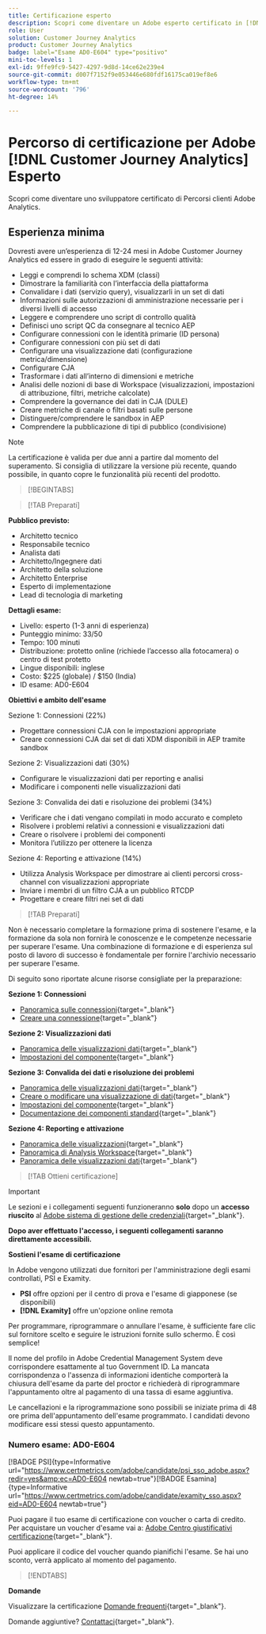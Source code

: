 ```yaml
---
title: Certificazione esperto
description: Scopri come diventare un Adobe esperto certificato in [!DNL Customer Journey Analytics]
role: User
solution: Customer Journey Analytics
product: Customer Journey Analytics
badge: label="Esame AD0-E604" type="positivo"
mini-toc-levels: 1
exl-id: 9ffe9fc9-5427-4297-9d8d-14ce62e239e4
source-git-commit: d007f7152f9e053446e680fdf16175ca019ef8e6
workflow-type: tm+mt
source-wordcount: '796'
ht-degree: 14%

---
```


# Percorso di certificazione per Adobe [!DNL Customer Journey Analytics] Esperto

Scopri come diventare uno sviluppatore certificato di Percorsi clienti Adobe Analytics.

## Esperienza minima

Dovresti avere un’esperienza di 12-24 mesi in Adobe Customer Journey Analytics ed essere in grado di eseguire le seguenti attività:

* Leggi e comprendi lo schema XDM (classi)
* Dimostrare la familiarità con l’interfaccia della piattaforma
* Convalidare i dati (servizio query), visualizzarli in un set di dati
* Informazioni sulle autorizzazioni di amministrazione necessarie per i diversi livelli di accesso
* Leggere e comprendere uno script di controllo qualità
* Definisci uno script QC da consegnare al tecnico AEP
* Configurare connessioni con le identità primarie (ID persona)
* Configurare connessioni con più set di dati
* Configurare una visualizzazione dati (configurazione metrica/dimensione)
* Configurare CJA
* Trasformare i dati all’interno di dimensioni e metriche
* Analisi delle nozioni di base di Workspace (visualizzazioni, impostazioni di attribuzione, filtri, metriche calcolate)
* Comprendere la governance dei dati in CJA (DULE)
* Creare metriche di canale o filtri basati sulle persone
* Distinguere/comprendere le sandbox in AEP
* Comprendere la pubblicazione di tipi di pubblico (condivisione)

>[!NOTE]
>
>La certificazione è valida per due anni a partire dal momento del superamento. Si consiglia di utilizzare la versione più recente, quando possibile, in quanto copre le funzionalità più recenti del prodotto.

>[!BEGINTABS]

>[!TAB Preparati]

**Pubblico previsto:**

* Architetto tecnico
* Responsabile tecnico
* Analista dati
* Architetto/Ingegnere dati
* Architetto della soluzione
* Architetto Enterprise
* Esperto di implementazione
* Lead di tecnologia di marketing

**Dettagli esame:**

* Livello: esperto (1-3 anni di esperienza)
* Punteggio minimo: 33/50
* Tempo: 100 minuti
* Distribuzione: protetto online (richiede l’accesso alla fotocamera) o centro di test protetto
* Lingue disponibili: inglese
* Costo: $225 (globale) / $150 (India)
* ID esame: AD0-E604

**Obiettivi e ambito dell&#39;esame**

Sezione 1: Connessioni (22%)

* Progettare connessioni CJA con le impostazioni appropriate
* Creare connessioni CJA dai set di dati XDM disponibili in AEP tramite sandbox

Sezione 2: Visualizzazioni dati (30%)

* Configurare le visualizzazioni dati per reporting e analisi
* Modificare i componenti nelle visualizzazioni dati

Sezione 3: Convalida dei dati e risoluzione dei problemi (34%)

* Verificare che i dati vengano compilati in modo accurato e completo
* Risolvere i problemi relativi a connessioni e visualizzazioni dati
* Creare o risolvere i problemi dei componenti
* Monitora l’utilizzo per ottenere la licenza

Sezione 4: Reporting e attivazione (14%)

* Utilizza Analysis Workspace per dimostrare ai clienti percorsi cross-channel con visualizzazioni appropriate
* Inviare i membri di un filtro CJA a un pubblico RTCDP
* Progettare e creare filtri nei set di dati

>[!TAB Preparati]

Non è necessario completare la formazione prima di sostenere l&#39;esame, e la formazione da sola non fornirà le conoscenze e le competenze necessarie per superare l&#39;esame. Una combinazione di formazione e di esperienza sul posto di lavoro di successo è fondamentale per fornire l&#39;archivio necessario per superare l&#39;esame.

Di seguito sono riportate alcune risorse consigliate per la preparazione:

**Sezione 1: Connessioni**

* [Panoramica sulle connessioni](https://experienceleague.adobe.com/docs/analytics-platform/using/cja-connections/overview.html?lang=it){target="_blank"}
* [Creare una connessione](https://experienceleague.adobe.com/docs/analytics-platform/using/cja-connections/create-connection.html?lang=it){target="_blank"}

**Sezione 2: Visualizzazioni dati**

* [Panoramica delle visualizzazioni dati](https://experienceleague.adobe.com/docs/analytics-platform/using/cja-dataviews/data-views.html?lang=it){target="_blank"}
* [Impostazioni del componente](https://experienceleague.adobe.com/docs/analytics-platform/using/cja-dataviews/component-settings/overview.html?lang=it){target="_blank"}

**Sezione 3: Convalida dei dati e risoluzione dei problemi**

* [Panoramica delle visualizzazioni dati](https://experienceleague.adobe.com/docs/analytics-platform/using/cja-dataviews/data-views.html?lang=it){target="_blank"}
* [Creare o modificare una visualizzazione di dati](https://experienceleague.adobe.com/docs/analytics-platform/using/cja-dataviews/create-dataview.html?lang=it){target="_blank"}
* [Impostazioni del componente](https://experienceleague.adobe.com/docs/analytics-platform/using/cja-dataviews/component-settings/overview.html?lang=it){target="_blank"}
* [Documentazione dei componenti standard](https://experienceleague.adobe.com/docs/analytics-platform/using/cja-dataviews/component-reference.html?lang=it){target="_blank"}

**Sezione 4: Reporting e attivazione**

* [Panoramica delle visualizzazioni](https://experienceleague.adobe.com/docs/analytics-platform/using/cja-workspace/visualizations/freeform-analysis-visualizations.html?lang=en){target="_blank"}
* [Panoramica di Analysis Workspace](https://experienceleague.adobe.com/docs/analytics-platform/using/cja-workspace/home.html?lang=en){target="_blank"}
* [Panoramica delle visualizzazioni dati](https://experienceleague.adobe.com/docs/analytics-platform/using/cja-dataviews/data-views.html?lang=it){target="_blank"}

>[!TAB Ottieni certificazione]

>[!IMPORTANT]
>
>Le sezioni e i collegamenti seguenti funzioneranno **solo**  dopo un **accesso riuscito** al [Adobe sistema di gestione delle credenziali](http://www.certmetrics.com/adobe){target="_blank"}.


**Dopo aver effettuato l&#39;accesso, i seguenti collegamenti saranno direttamente accessibili.**

**Sostieni l&#39;esame di certificazione**

In Adobe vengono utilizzati due fornitori per l&#39;amministrazione degli esami controllati, PSI e Examity.

* **PSI** offre opzioni per il centro di prova e l&#39;esame di giapponese (se disponibili)
* **[!DNL Examity]** offre un&#39;opzione online remota

Per programmare, riprogrammare o annullare l&#39;esame, è sufficiente fare clic sul fornitore scelto e seguire le istruzioni fornite sullo schermo. È così semplice!

Il nome del profilo in Adobe Credential Management System deve corrispondere esattamente al tuo Government ID. La mancata corrispondenza o l&#39;assenza di informazioni identiche comporterà la chiusura dell&#39;esame da parte del proctor e richiederà di riprogrammare l&#39;appuntamento oltre al pagamento di una tassa di esame aggiuntiva.

Le cancellazioni e la riprogrammazione sono possibili se iniziate prima di 48 ore prima dell&#39;appuntamento dell&#39;esame programmato. I candidati devono modificare essi stessi questo appuntamento.

### Numero esame: AD0-E604

[!BADGE PSI]{type=Informative url="https://www.certmetrics.com/adobe/candidate/psi_sso_adobe.aspx?redir=yes&amp;ec=AD0-E604 newtab=true"}[!BADGE Esamina]{type=Informative url="https://www.certmetrics.com/adobe/candidate/examity_sso.aspx?eid=AD0-E604 newtab=true"}

Puoi pagare il tuo esame di certificazione con voucher o carta di credito. Per acquistare un voucher d&#39;esame vai a: [Adobe Centro giustificativi certificazione](https://market.xvoucher.com/adobe/global){target="_blank"}.

Puoi applicare il codice del voucher quando pianifichi l&#39;esame. Se hai uno sconto, verrà applicato al momento del pagamento.

>[!ENDTABS]

**Domande**

Visualizzare la certificazione [Domande frequenti](https://experienceleague.adobe.com/docs/certification/certification/faq.html?lang=en){target="_blank"}.

Domande aggiuntive? [Contattaci](mailto:certif@adobe.com){target="_blank"}.
